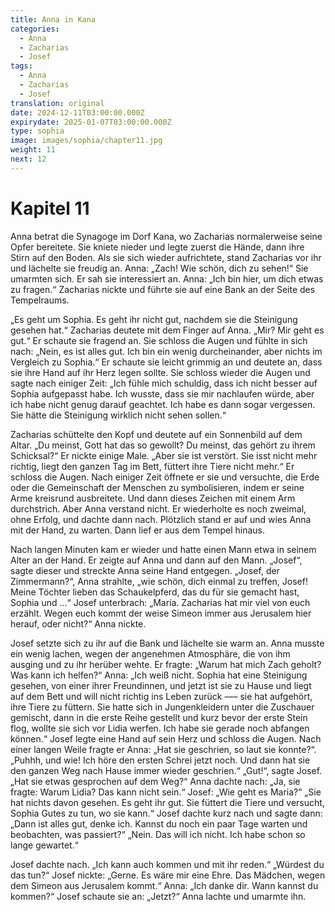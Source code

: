 ```yaml
---
title: Anna in Kana
categories:
  - Anna
  - Zacharias
  - Josef
tags:
  - Anna
  - Zacharias
  - Josef
translation: original
date: 2024-12-11T03:00:00.000Z
expirydate: 2025-01-07T03:00:00.000Z
type: sophia
image: images/sophia/chapter11.jpg
weight: 11
next: 12
---
```


# Kapitel 11



Anna betrat die Synagoge im Dorf Kana, wo Zacharias normalerweise seine Opfer bereitete.
Sie kniete nieder und legte zuerst die Hände, dann ihre Stirn auf den Boden.
Als sie sich wieder aufrichtete, stand Zacharias vor ihr und lächelte sie freudig an.
Anna: „Zach! Wie schön, dich zu sehen!“
Sie umarmten sich.
Er sah sie interessiert an.
Anna: „Ich bin hier, um dich etwas zu fragen.“
Zacharias nickte und führte sie auf eine Bank an der Seite des Tempelraums.

„Es geht um Sophia.
Es geht ihr nicht gut, nachdem sie die Steinigung gesehen hat.“
Zacharias deutete mit dem Finger auf Anna.
„Mir?
Mir geht es gut.“
Er schaute sie fragend an.
Sie schloss die Augen und fühlte in sich nach: „Nein, es ist alles gut.
Ich bin ein wenig durcheinander, aber nichts im Vergleich zu Sophia.“
Er schaute sie leicht grimmig an und deutete an, dass sie ihre Hand auf ihr Herz legen sollte.
Sie schloss wieder die Augen und sagte nach einiger Zeit: „Ich fühle mich schuldig, dass ich nicht besser auf Sophia aufgepasst habe.
Ich wusste, dass sie mir nachlaufen würde, aber ich habe nicht genug darauf geachtet.
Ich habe es dann sogar vergessen.
Sie hätte die Steinigung wirklich nicht sehen sollen.“

Zacharias schüttelte den Kopf und deutete auf ein Sonnenbild auf dem Altar.
„Du meinst, Gott hat das so gewollt?
Du meinst, das gehört zu ihrem Schicksal?“
Er nickte einige Male.
„Aber sie ist verstört.
Sie isst nicht mehr richtig, liegt den ganzen Tag im Bett, füttert ihre Tiere nicht mehr.“
Er schloss die Augen.
Nach einiger Zeit öffnete er sie und versuchte, die Erde oder die Gemeinschaft der Menschen zu symbolisieren, indem er seine Arme kreisrund ausbreitete.
Und dann dieses Zeichen mit einem Arm durchstrich.
Aber Anna verstand nicht.
Er wiederholte es noch zweimal, ohne Erfolg, und dachte dann nach.
Plötzlich stand er auf und wies Anna mit der Hand, zu warten.
Dann lief er aus dem Tempel hinaus.

Nach langen Minuten kam er wieder und hatte einen Mann etwa in seinem Alter an der Hand.
Er zeigte auf Anna und dann auf den Mann.
„Josef“, sagte dieser und streckte Anna seine Hand entgegen.
„Josef, der Zimmermann?“, Anna strahlte, „wie schön, dich einmal zu treffen, Josef!
Meine Töchter lieben das Schaukelpferd, das du für sie gemacht hast, Sophia und ...“
Josef unterbrach: „Maria.
Zacharias hat mir viel von euch erzählt.
Wegen euch kommt der weise Simeon immer aus Jerusalem hier herauf, oder nicht?“
Anna nickte.

Josef setzte sich zu ihr auf die Bank und lächelte sie warm an.
Anna musste ein wenig lachen, wegen der angenehmen Atmosphäre, die von ihm ausging und zu ihr herüber wehte.
Er fragte: „Warum hat mich Zach geholt?
Was kann ich helfen?“
Anna: „Ich weiß nicht.
Sophia hat eine Steinigung gesehen, von einer ihrer Freundinnen, und jetzt ist sie zu Hause und liegt auf dem Bett und will nicht richtig ins Leben zurück ––– sie hat aufgehört, ihre Tiere zu füttern.
Sie hatte sich in Jungenkleidern unter die Zuschauer gemischt, dann in die erste Reihe gestellt und kurz bevor der erste Stein flog, wollte sie sich vor Lidia werfen.
Ich habe sie gerade noch abfangen können.“
Josef legte eine Hand auf sein Herz und schloss die Augen.
Nach einer langen Weile fragte er Anna: „Hat sie geschrien, so laut sie konnte?“.
„Puhhh, und wie!
Ich höre den ersten Schrei jetzt noch.
Und dann hat sie den ganzen Weg nach Hause immer wieder geschrien.“
„Gut!“, sagte Josef.
„Hat sie etwas gesprochen auf dem Weg?“
Anna dachte nach: „Ja, sie fragte: Warum Lidia?
Das kann nicht sein.“
Josef: „Wie geht es Maria?“
„Sie hat nichts davon gesehen.
Es geht ihr gut.
Sie füttert die Tiere und versucht, Sophia Gutes zu tun, wo sie kann.“
Josef dachte kurz nach und sagte dann: „Dann ist alles gut, denke ich.
Kannst du noch ein paar Tage warten und beobachten, was passiert?“
„Nein.
Das will ich nicht.
Ich habe schon so lange gewartet.“

Josef dachte nach.
„Ich kann auch kommen und mit ihr reden.“
„Würdest du das tun?“
Josef nickte: „Gerne.
Es wäre mir eine Ehre.
Das Mädchen, wegen dem Simeon aus Jerusalem kommt.“
Anna: „Ich danke dir.
Wann kannst du kommen?“
Josef schaute sie an: „Jetzt?“
Anna lachte und umarmte ihn.
